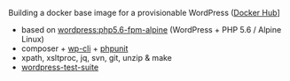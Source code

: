 Building a docker base image for a provisionable WordPress ([Docker Hub](https://hub.docker.com/r/drzraf/wp-fpm/)]

* based on [wordpress:php5.6-fpm-alpine](https://github.com/docker-library/wordpress/blob/master/php5.6/fpm-alpine/Dockerfile) (WordPress + PHP 5.6 / Alpine Linux)
* composer + [wp-cli](https://wp-cli.org/) + [phpunit](https://phpunit.de/)
* xpath, xsltproc, jq, svn, git, unzip & make
* [wordpress-test-suite](https://develop.svn.wordpress.org/trunk/)
